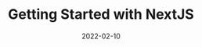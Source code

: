 ---
title: 'Getting Started with NextJS'
date: '2022-02-10'
image: "getting-started-nextjs.png"
slug: "getting-started-with-nextjs"
excerpt: "NextJS is a  the React Framework for production - it makes building fullstack React apps and sites a breeze and ships with built in SSR"
isFeatured: true
---